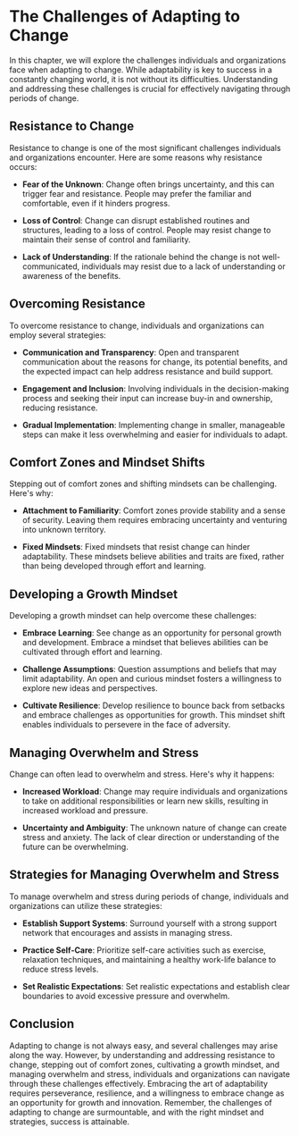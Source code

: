 The Challenges of Adapting to Change
=============================================

In this chapter, we will explore the challenges individuals and organizations face when adapting to change. While adaptability is key to success in a constantly changing world, it is not without its difficulties. Understanding and addressing these challenges is crucial for effectively navigating through periods of change.

**Resistance to Change**
------------------------

Resistance to change is one of the most significant challenges individuals and organizations encounter. Here are some reasons why resistance occurs:

* **Fear of the Unknown**: Change often brings uncertainty, and this can trigger fear and resistance. People may prefer the familiar and comfortable, even if it hinders progress.

* **Loss of Control**: Change can disrupt established routines and structures, leading to a loss of control. People may resist change to maintain their sense of control and familiarity.

* **Lack of Understanding**: If the rationale behind the change is not well-communicated, individuals may resist due to a lack of understanding or awareness of the benefits.

**Overcoming Resistance**
-------------------------

To overcome resistance to change, individuals and organizations can employ several strategies:

* **Communication and Transparency**: Open and transparent communication about the reasons for change, its potential benefits, and the expected impact can help address resistance and build support.

* **Engagement and Inclusion**: Involving individuals in the decision-making process and seeking their input can increase buy-in and ownership, reducing resistance.

* **Gradual Implementation**: Implementing change in smaller, manageable steps can make it less overwhelming and easier for individuals to adapt.

**Comfort Zones and Mindset Shifts**
------------------------------------

Stepping out of comfort zones and shifting mindsets can be challenging. Here's why:

* **Attachment to Familiarity**: Comfort zones provide stability and a sense of security. Leaving them requires embracing uncertainty and venturing into unknown territory.

* **Fixed Mindsets**: Fixed mindsets that resist change can hinder adaptability. These mindsets believe abilities and traits are fixed, rather than being developed through effort and learning.

**Developing a Growth Mindset**
-------------------------------

Developing a growth mindset can help overcome these challenges:

* **Embrace Learning**: See change as an opportunity for personal growth and development. Embrace a mindset that believes abilities can be cultivated through effort and learning.

* **Challenge Assumptions**: Question assumptions and beliefs that may limit adaptability. An open and curious mindset fosters a willingness to explore new ideas and perspectives.

* **Cultivate Resilience**: Develop resilience to bounce back from setbacks and embrace challenges as opportunities for growth. This mindset shift enables individuals to persevere in the face of adversity.

**Managing Overwhelm and Stress**
---------------------------------

Change can often lead to overwhelm and stress. Here's why it happens:

* **Increased Workload**: Change may require individuals and organizations to take on additional responsibilities or learn new skills, resulting in increased workload and pressure.

* **Uncertainty and Ambiguity**: The unknown nature of change can create stress and anxiety. The lack of clear direction or understanding of the future can be overwhelming.

**Strategies for Managing Overwhelm and Stress**
------------------------------------------------

To manage overwhelm and stress during periods of change, individuals and organizations can utilize these strategies:

* **Establish Support Systems**: Surround yourself with a strong support network that encourages and assists in managing stress.

* **Practice Self-Care**: Prioritize self-care activities such as exercise, relaxation techniques, and maintaining a healthy work-life balance to reduce stress levels.

* **Set Realistic Expectations**: Set realistic expectations and establish clear boundaries to avoid excessive pressure and overwhelm.

**Conclusion**
--------------

Adapting to change is not always easy, and several challenges may arise along the way. However, by understanding and addressing resistance to change, stepping out of comfort zones, cultivating a growth mindset, and managing overwhelm and stress, individuals and organizations can navigate through these challenges effectively. Embracing the art of adaptability requires perseverance, resilience, and a willingness to embrace change as an opportunity for growth and innovation. Remember, the challenges of adapting to change are surmountable, and with the right mindset and strategies, success is attainable.
